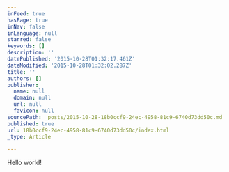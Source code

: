 ```yaml
---
inFeed: true
hasPage: true
inNav: false
inLanguage: null
starred: false
keywords: []
description: ''
datePublished: '2015-10-28T01:32:17.461Z'
dateModified: '2015-10-28T01:32:02.287Z'
title: ''
authors: []
publisher:
  name: null
  domain: null
  url: null
  favicon: null
sourcePath: _posts/2015-10-28-18b0ccf9-24ec-4958-81c9-6740d73dd50c.md
published: true
url: 18b0ccf9-24ec-4958-81c9-6740d73dd50c/index.html
_type: Article

---
```

Hello world!